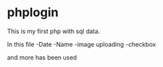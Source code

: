 # phplogin

This is my first php with sql data.

In this file
-Date
-Name
-image uploading
-checkbox 

and more has been used 
